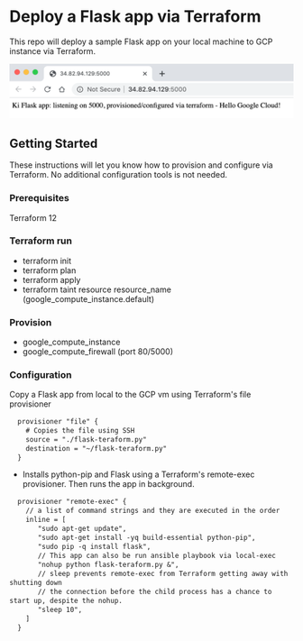 # Deploy a Flask app via Terraform

This repo will deploy a sample Flask app on your local machine to GCP instance via Terraform.


![Output](https://github.com/Einsteinish/GCP-MyLab-Samples/blob/master/terraform-gcp-flask/flask-terraform.png)



## Getting Started

These instructions will let you know how to provision and configure via Terraform. No additional configuration tools is not needed.


### Prerequisites

Terraform 12 

### Terraform run
* terraform init
* terraform plan
* terraform apply
* terraform taint resource resource_name (google_compute_instance.default) 

### Provision
* google_compute_instance
* google_compute_firewall (port 80/5000)

### Configuration

Copy a Flask app from local to the GCP vm using Terraform's file provisioner

```
  provisioner "file" {
    # Copies the file using SSH
    source = "./flask-teraform.py"
    destination = "~/flask-teraform.py"
  }
```

* Installs python-pip and Flask using a Terraform's remote-exec provisioner. Then runs the app in background.

```
  provisioner "remote-exec" {
    // a list of command strings and they are executed in the order 
    inline = [
       "sudo apt-get update",
       "sudo apt-get install -yq build-essential python-pip",
       "sudo pip -q install flask",
       // This app can also be run ansible playbook via local-exec 
       "nohup python flask-teraform.py &",
       // sleep prevents remote-exec from Terraform getting away with shutting down 
       // the connection before the child process has a chance to start up, despite the nohup.
       "sleep 10",
    ]
  }
```



